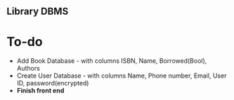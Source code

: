 ## Library DBMS
# **To-do**
+ Add Book Database - with columns ISBN, Name, Borrowed(Bool), Authors
+ Create User Database - with columns Name, Phone number, Email, User ID, password(encrypted)
+ **Finish front end**
